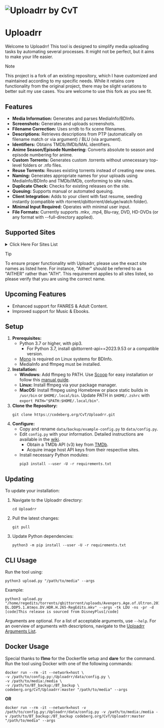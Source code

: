# ![Uploadrr by CvT](https://i.ibb.co/2NVWb0c/uploadrr.webp)

# Uploadrr

Welcome to Uploadrr! This tool is designed to simplify media uploading tasks by automating several processes. It might not be perfect, but it aims to make your life easier.

> [!NOTE]
> This project is a fork of an existing repository, which I have customized and maintained according to my specific needs. While it retains core functionality from the original project, there may be slight variations to better suit my use cases. You are welcome to use this fork as you see fit.

## Features
  - **Media Information:** Generates and parses MediaInfo/BDInfo.
  - **Screenshots:** Generates and uploads screenshots.
  - **Filename Correction:** Uses srrdb to fix scene filenames.
  - **Descriptions:** Retrieves descriptions from PTP (automatically on filename match or via argument) / BLU (via argument).
  - **Identifiers:** Obtains TMDb/IMDb/MAL identifiers.
  - **Anime Season/Episode Numbering:** Converts absolute to season and episode numbering for anime.
  - **Custom Torrents:** Generates custom .torrents without unnecessary top-level folders or .nfo files.
  - **Reuse Torrents:** Reuses existing torrents instead of creating new ones.
  - **Naming:** Generates appropriate names for your uploads using MediaInfo/BDInfo and TMDb/IMDb, conforming to site rules.
  - **Duplicate Check:** Checks for existing releases on the site.
  - **Queuing:** Supports manual or automated queuing.
  - **Client Integration:** Adds to your client with fast resume, seeding instantly (compatible with rtorrent/qbittorrent/deluge/watch folder).
  - **Minimal Input Required:** Operates with minimal user input.
  - **File Formats:** Currently supports .mkv, .mp4, Blu-ray, DVD, HD-DVDs (or any format with --full-directory applied).

## Supported Sites

<details>

<summary>Click Here For Sites List</summary>

| Site  |
|-------|
| ACM   |
| AITHER|
| ANT   |
| BHDTV |
| BLU   |
| FL    |
| FNP   |
| HDB   |
| HDT   |
| HUNO  |
| JPTV  |
| LCD   |
| LDU   |
| LST   |
| LT    |
| MB    |
| MTV   |
| NBL   |
| OE    |
| OINK  |
| OTW   |
| PTER  |
| PTT   |
| R4E   |
| RF    |
| RTF   |
| SN    |
| STC   |
| TDC   |
| TL    |
| TTG   |
| TTR   |
| ULCX  |
| UTP   |
| VHD   |

</details>

> [!TIP]
> To ensure proper functionality with Uploadrr, please use the exact site names as listed here. For instance, "Aither" should be referred to as "AITHER" rather than "ATH". This requirement applies to all sites listed, so please verify that you are using the correct name.

## Upcoming Features
  - Enhanced support for FANRES & Adult Content.
  - Improved support for Music & Ebooks.

## Setup
1) **Prerequisites:**
   - Python 3.7 or higher, with pip3.
     - For Python 3.7, install qbittorrent-api==2023.9.53 or a compatible version.
   - [Mono](https://www.mono-project.com/) is required on Linux systems for BDInfo.
   - MediaInfo and ffmpeg must be installed.
2) **Installation:**
   - **Windows:** Add ffmpeg to PATH. Use [Scoop](https://scoop.sh/) for easy installation or follow this [manual guide](https://windowsloop.com/install-ffmpeg-windows-10/).
   - **Linux:** Install ffmpeg via your package manager.
   - **MacOS:** Install ffmpeg using Homebrew or place static builds in `/usr/bin` or `$HOME/.local/bin`. Update PATH in `$HOME/.zshrc` with `export PATH="$PATH:$HOME/.local/bin"`.
3) **Clone the Repository:**
     ```
     git clone https://codeberg.org/CvT/Uploadrr.git
     ```
4) **Configure:**
   - Copy and rename `data/backup/example-config.py` to `data/config.py`.
   - Edit `config.py` with your information. Detailed instructions are available in the [wiki](https://github.com/L4GSP1KE/Upload-Assistant/wiki).
     - Obtain a TMDb API (v3) key from [TMDb](https://developer.themoviedb.org/docs/getting-started).
     - Acquire image host API keys from their respective sites.
   - Install necessary Python modules:
     ```
     pip3 install --user -U -r requirements.txt
     ```    
   
## Updating
To update your installation:
1) Navigate to the Uploadrr directory:
   ```
   cd Uploadrr
   ```
2) Pull the latest changes:
   ```
   git pull
   ```
3) Update Python dependencies:
   ```
   python3 -m pip install --user -U -r requirements.txt
   ```

## CLI Usage

Run the tool using:
```
python3 upload.py "/path/to/media" --args
```
Example: 
```
python3 upload.py "/home/regedits/torrents/qbittorrent/uploads/Avengers.Age.of.Ultron.2015.2160p.DSNP.WEB-DL.DDP5.1.Atmos.DV.HDR.H.265-RegEdits.mkv" --args -tk LDU -ns -pr -d [code]This release is sourced from DisneyPlus[/code]
```

Arguments are optional. For a list of acceptable arguments, use `--help`. For an overview of arguments with descriptions, navigate to the [Uploadrr Arguments List](https://theldu.org/index.php/Uploadrr).

## Docker Usage
Special thanks to __l1mo__ for the Dockerfile setup and __dare__ for the command. Run the tool using Docker with one of the following commands:
```
docker run --rm -it --network=host \
-v /path/to/config.py:/Uploadrr/data/config.py \
-v /path/to/media:/media \
-v /path/to/BT_backup:/BT_backup \
codeberg.org/CvT/Uploadrr:master "/path/to/media" --args
```
__OR__
```
docker run --rm -it --network=host -v /path/to/config.py:/Uploadrr/data/config.py -v /path/to/media:/media -v /path/to/BT_backup:/BT_backup codeberg.org/CvT/Uploadrr:master "/path/to/media" --args
```